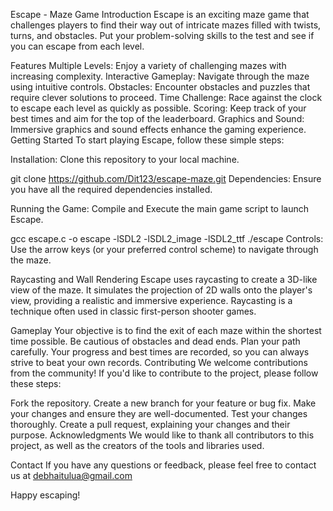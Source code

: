 
Escape - Maze Game
Introduction
Escape is an exciting maze game that challenges players to find their way out of intricate mazes filled with twists, turns, and obstacles. Put your problem-solving skills to the test and see if you can escape from each level.

Features
Multiple Levels: Enjoy a variety of challenging mazes with increasing complexity.
Interactive Gameplay: Navigate through the maze using intuitive controls.
Obstacles: Encounter obstacles and puzzles that require clever solutions to proceed.
Time Challenge: Race against the clock to escape each level as quickly as possible.
Scoring: Keep track of your best times and aim for the top of the leaderboard.
Graphics and Sound: Immersive graphics and sound effects enhance the gaming experience.
Getting Started
To start playing Escape, follow these simple steps:

Installation: Clone this repository to your local machine.

git clone https://github.com/Dit123/escape-maze.git
Dependencies: Ensure you have all the required dependencies installed.

Running the Game: Compile and Execute the main game script to launch Escape.

gcc escape.c -o escape -lSDL2 -lSDL2_image -lSDL2_ttf
./escape
Controls: Use the arrow keys (or your preferred control scheme) to navigate through the maze.

Raycasting and Wall Rendering
Escape uses raycasting to create a 3D-like view of the maze. It simulates the projection of 2D walls onto the player's view, providing a realistic and immersive experience. Raycasting is a technique often used in classic first-person shooter games.

Gameplay
Your objective is to find the exit of each maze within the shortest time possible.
Be cautious of obstacles and dead ends. Plan your path carefully.
Your progress and best times are recorded, so you can always strive to beat your own records.
Contributing
We welcome contributions from the community! If you'd like to contribute to the project, please follow these steps:

Fork the repository.
Create a new branch for your feature or bug fix.
Make your changes and ensure they are well-documented.
Test your changes thoroughly.
Create a pull request, explaining your changes and their purpose.
Acknowledgments
We would like to thank all contributors to this project, as well as the creators of the tools and libraries used.

Contact
If you have any questions or feedback, please feel free to contact us at debhaitulua@gmail.com

Happy escaping!


